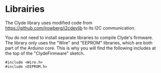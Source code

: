 ﻿Librairies
==========
The Clyde library uses modified code from https://github.com/jrowberg/i2cdevlib to its I2C communication.

You do not need to install separate libraries to compile Clyde's firmware. The library only uses the "Wire" and "EEPROM" libraries, which are both part of the Arduino core. This is why you will find the following includes at the top of the "ClydeFirmware" sketch.
```
#include <Wire.h>
#include <EEPROM.h>
```
